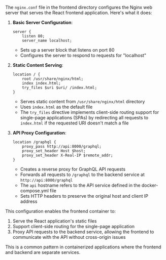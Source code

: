 The `nginx.conf` file in the frontend directory configures the Nginx web server that serves the React frontend application. Here's what it does:

1. **Basic Server Configuration**:
   ```nginx
   server {
       listen 80;
       server_name localhost;
   ```
   - Sets up a server block that listens on port 80
   - Configures the server to respond to requests for "localhost"

2. **Static Content Serving**:
   ```nginx
   location / {
       root /usr/share/nginx/html;
       index index.html;
       try_files $uri $uri/ /index.html;
   }
   ```
   - Serves static content from `/usr/share/nginx/html` directory
   - Uses `index.html` as the default file
   - The `try_files` directive implements client-side routing support for single-page applications (SPAs) by redirecting all requests to `index.html` if the requested URI doesn't match a file

3. **API Proxy Configuration**:
   ```nginx
   location /graphql {
       proxy_pass http://api:8000/graphql;
       proxy_set_header Host $host;
       proxy_set_header X-Real-IP $remote_addr;
   }
   ```
   - Creates a reverse proxy for GraphQL API requests
   - Forwards all requests to `/graphql` to the backend service at `http://api:8000/graphql`
   - The `api` hostname refers to the API service defined in the docker-compose.yml file
   - Sets HTTP headers to preserve the original host and client IP address

This configuration enables the frontend container to:
1. Serve the React application's static files
2. Support client-side routing for the single-page application
3. Proxy API requests to the backend service, allowing the frontend to communicate with the API without cross-origin issues

This is a common pattern in containerized applications where the frontend and backend are separate services.